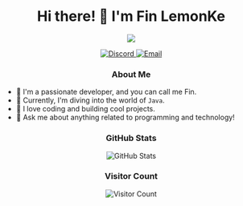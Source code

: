 <h1 align="center">Hi there! 👋 I'm Fin LemonKe</h1>

<p align="center">
  <img src="/assets/github.gif">
</p>

<p align="center">
  <a href="https://discord.com/users/finlemonke">
    <img src="https://img.shields.io/badge/Discord-finlemonke-7289DA?style=for-the-badge&logo=discord&logoColor=white" alt="Discord">
  </a>
  <a href="mailto:3373502163@qq.com">
    <img src="https://img.shields.io/badge/Email-Email%20Me-blue?style=for-the-badge&logo=gmail&logoColor=white" alt="Email">
  </a>
</p>

<h3 align="center">About Me</h3>

- 🦄 I'm a passionate developer, and you can call me Fin.
- 🌱 Currently, I'm diving into the world of `Java`.
- 🚀 I love coding and building cool projects.
- 🤖 Ask me about anything related to programming and technology!

<h3 align="center">GitHub Stats</h3>

<p align="center">
  <img src="https://github-readme-stats.vercel.app/api?username=FinLemonKe&show_icons=true&count_private=true&theme=dark" alt="GitHub Stats">
</p>

<h3 align="center">Visitor Count</h3>

<p align="center">
  <img src="https://count.getloli.com/get/@FinLemonKe" alt="Visitor Count">
</p>
